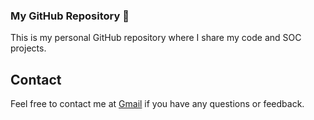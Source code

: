 ### My GitHub Repository 👋

This is my personal GitHub repository where I share my code and SOC projects.

## Contact

Feel free to contact me at [Gmail](mailto:koala710184@gmail.com) if you have any questions or feedback.
<!--
**CYLin0513/CYLin0513** is a ✨ _special_ ✨ repository because its `README.md` (this file) appears on your GitHub profile.

Here are some ideas to get you started:

- 🔭 I’m currently working on ...
- 🌱 I’m currently learning ...
- 👯 I’m looking to collaborate on ...
- 🤔 I’m looking for help with ...
- 💬 Ask me about ...
- 📫 How to reach me: ...
- 😄 Pronouns: ...
- ⚡ Fun fact: ...
-->
